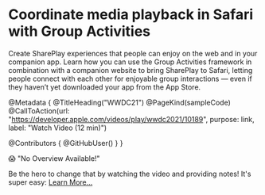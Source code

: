# Coordinate media playback in Safari with Group Activities

Create SharePlay experiences that people can enjoy on the web and in your companion app. Learn how you can use the Group Activities framework in combination with a companion website to bring SharePlay to Safari, letting people connect with each other for enjoyable group interactions — even if they haven’t yet downloaded your app from the App Store.

@Metadata {
   @TitleHeading("WWDC21")
   @PageKind(sampleCode)
   @CallToAction(url: "https://developer.apple.com/videos/play/wwdc2021/10189", purpose: link, label: "Watch Video (12 min)")

   @Contributors {
      @GitHubUser(<replace this with your GitHub handle>)
   }
}

😱 "No Overview Available!"

Be the hero to change that by watching the video and providing notes! It's super easy:
 [Learn More…](https://wwdcnotes.com/documentation/wwdcnotes/contributing)
